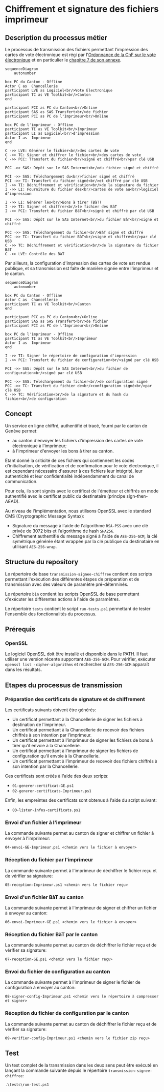 # Chiffrement et signature des fichiers imprimeur

## Description du processus métier

Le processus de transmission des fichiers permettant l'impression des cartes de vote électronique est régi par l'[Ordonnance de la ChF
sur le vote électronique](https://www.fedlex.admin.ch/eli/cc/2022/336/fr) et en particulier le [chapitre 7 de son annexe](https://www.fedlex.admin.ch/eli/cc/2022/336/fr#annex_u1/lvl_u1/lvl_7).

```mermaid
sequenceDiagram
    autonumber

box PC du Canton - Offline
Actor C as  Chancellerie
participant LVE as Logiciel<br/>Vote Electronique
participant TC as VE Toolkit<br/>Canton
end

participant PCC as PC du Canton<br/>Online
participant SAS as SAS Transfert<br/>de fichier
participant PCI as PC de l'Imprimeur<br/>Online

box PC de l'imprimeur - Offline
participant TI as VE Toolkit<br/>Imprimeur
participant LI as Logiciel<br/>d'impression
Actor I as  Imprimeur
end

C ->> LVE: Générer le fichier<br/>des cartes de vote
C ->> TC: Signer et chiffrer le fichier<br/>des cartes de vote
C ->> PCC: Transfert du fichier<br/>signé et chiffré<br/>par clé USB

PCC ->> SAS: Dépôt sur le SAS Internet<br/>du fichier signé et chiffré

PCI ->> SAS: Téléchargement du<br/>fichier signé et chiffré
PCI ->> TI: Transfert du fichier signé<br/>et chiffré par clé USB
I ->> TI: Déchiffrement et vérification<br/>de la signature du fichier
I ->> LI: Fourniture du fichier des<br/>cartes de vote au<br/>logiciel d'impression

I ->> LI: Générer les<br/>Bons à tirer (BàT)
I ->> TI: Signer et chiffrer<br/>le fichier des BàT
I ->> PCI: Transfert du fichier BàT<br/>signé et chiffré par clé USB

PCI ->> SAS: Dépôt sur le SAS Internet<br/>du fichier BàT<br/>signé et chiffré

PCC ->> SAS: Téléchargement du fichier<br/>BàT signé et chiffré
PCC ->> TC: Transfert du fichier BàT<br/>signé et chiffré<br/>par clé USB
C ->> TC: Déchiffrement et vérification<br/>de la signature du fichier BàT
C ->> LVE: Contrôle des BàT

```

Par ailleurs, la configuration d'impression des cartes de vote est rendue publique, et sa transmission est faite de manière
signée entre l'imprimeur et le canton.

```mermaid
sequenceDiagram
    autonumber

box PC du Canton - Offline
Actor C as  Chancellerie
participant TC as VE Toolkit<br/>Canton
end

participant PCC as PC du Canton<br/>Online
participant SAS as SAS Transfert<br/>de fichier
participant PCI as PC de l'Imprimeur<br/>Online

box PC de l'imprimeur - Offline
participant TI as VE Toolkit<br/>Imprimeur
Actor I as  Imprimeur
end

I ->> TI: Signer le répertoire de configuration d'impression
I ->> PCI: Transfert du fichier de configuration<br/>signé par clé USB

PCI ->> SAS: Dépôt sur le SAS Internet<br/>du fichier de configuration<br/>signé par clé USB

PCC ->> SAS: Téléchargement du fichier<br/>de configuration signé
PCC ->> TC: Transfert du fichier de<br/>configuration signé<br/>par clé USB
C ->> TC: Vérification<br/>de la signature et du hash du fichier<br/>de configuration

```

## Concept

Un service en ligne chiffré, authentifié et tracé, fourni par le canton de Genève permet:
- au canton d'envoyer les fichiers d'impression des cartes de vote électronique à l'imprimeur;
- à l'imprimeur d'envoyer les bons à tirer au canton.

Etant donné la criticité de ces fichiers qui contiennent les codes d'initialisation, de vérification et de confirmation
pour le vote électronique, il est cependant nécessaire d'assurer à ces fichiers leur intégrité, leur authenticité et leur 
confidentialité indépendamment du canal de communication.

Pour cela, ils sont signés avec le certificat de l'émetteur et chiffrés en mode authentifié avec le certificat public du destinataire (principe sign-then-AEAD).

Au niveau de l'implémentation, nous utilisons OpenSSL avec le standard CMS (Cryptographic Message Syntax):

- Signature du message à l'aide de l'algorithme `RSA-PSS` avec une clé privée de 3072 bits et l'algorithme de hash `SHA256`.
- Chiffrement authentifié du message signé à l'aide de `AES-256-GCM`, la clé symétrique générée étant wrappée par la clé publique du destinataire en utilisant `AES-256-wrap`.

## Structure du repository

Le répertoire de base `transmission-signee-chiffree` contient des scripts permettant l'exécution des différentes étapes de
préparation et de transmission avec des valeurs de paramètre pré-déterminés.

Le répertoire `bin` contient les scripts OpenSSL de base permettant d'exécuter les différentes actions à l'aide de
paramètres.

Le répertoire `tests` contient le script `run-tests.ps1` permettant de tester l'ensemble des fonctionnalités du processus.

## Prérequis

### OpenSSL

Le logiciel OpenSSL doit être installé et disponible dans le PATH. Il faut utiliser une version récente supportant `AES-256-GCM`. Pour vérifier, exécuter `openssl list -cipher-algorithms` et rechercher si `AES-256-GCM` apparaît dans les résultats.

## Etapes du processus de transmission

### Préparation des certificats de signature et de chiffrement

Les certificats suivants doivent être générés:

- Un certificat permettant à la Chancellerie de signer les fichiers à destination de l'imprimeur.
- Un certificat permettant à la Chancellerie de recevoir des fichiers chiffrés à son intention par l'imprimeur.
- Un certificat permettant à l'imprimeur de signer les fichiers de bons à tirer qu'il envoie à la Chancellerie.
- Un certificat permettant à l'imprimeur de signer les fichiers de configuration qu'il envoie à la Chancellerie.
- Un certificat permettant à l'imprimeur de recevoir des fichiers chiffrés à son intention par la Chancellerie.

Ces certificats sont créés à l'aide des deux scripts:

- `01-generer-certificat-GE.ps1`
- `02-generer-certificats-Imprimeur.ps1`

Enfin, les empreintes des certificats sont obtenus à l'aide du script suivant:

- `03-lister-infos-certificats.ps1`

### Envoi d'un fichier à l'imprimeur

La commande suivante permet au canton de signer et chiffrer un fichier à envoyer à l'imprimeur:

`04-envoi-GE-Imprimeur.ps1 <chemin vers le fichier à envoyer>`

### Réception du fichier par l'imprimeur

La commande suivante permet à l'imprimeur de déchiffrer le fichier reçu et de vérifier sa signature:

`05-reception-Imprimeur.ps1 <chemin vers le fichier reçu>`

### Envoi d'un fichier BàT au canton

La commande suivante permet à l'imprimeur de signer et chiffrer un fichier à envoyer au canton:

`06-envoi-Imprimeur-GE.ps1 <chemin vers le fichier à envoyer>`

### Réception du fichier BàT par le canton

La commande suivante permet au canton de déchiffrer le fichier reçu et de vérifier sa signature:

`07-reception-GE.ps1 <chemin vers le fichier reçu>`

### Envoi du fichier de configuration au canton

La commande suivante permet à l'imprimeur de signer le fichier de configuration à envoyer au canton:

`08-signer-config-Imprimeur.ps1 <chemin vers le répertoire à compresser et signer>`

### Réception du fichier de configuration par le canton

La commande suivante permet au canton de déchiffrer le fichier reçu et de vérifier sa signature:

`09-verifier-config-Imprimeur.ps1 <chemin vers le fichier zip reçu>`

## Test

Un test complet de la transmission dans les deux sens peut être exécuté en lançant la commande suivante depuis 
le répertoire `transmission-signee-chiffree`:

`.\tests\run-test.ps1`